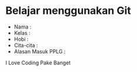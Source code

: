 # Belajar menggunakan Git

- Nama              :
- Kelas             :
- Hobi              :
- Cita-cita         :
- Alasan Masuk PPLG :

I Love Coding Pake Banget